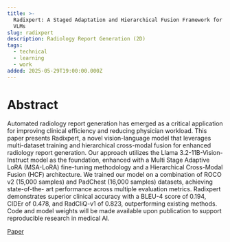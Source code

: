 ```yaml
---
title: >-
  Radixpert: A Staged Adaptation and Hierarchical Fusion Framework for Radiology
  VLMs
slug: radixpert
description: Radiology Report Generation (2D)
tags:
  - technical
  - learning
  - work
added: 2025-05-29T19:00:00.000Z
---
```


# Abstract

Automated radiology report generation has emerged as a critical application for improving clinical efficiency and reducing physician workload. This paper presents Radixpert, a novel vision-language model that leverages multi-dataset training and hierarchical cross-modal fusion for enhanced radiology report generation. Our approach utilizes the Llama 3.2-11B-Vision-Instruct model as the foundation, enhanced with a Multi Stage Adaptive LoRA (MSA-LoRA) fine-tuning methodology and a Hierarchical Cross-Modal Fusion (HCF) architecture. We trained our model on a combination of ROCO v2 (15,000 samples) and PadChest (16,000 samples) datasets, achieving state-of-the- art performance across multiple evaluation metrics. Radixpert demonstrates superior clinical accuracy with a BLEU-4 score of 0.194, CIDEr of 0.478, and RadCliQ-v1 of 0.823, outperforming existing methods. Code and model weights will be made available upon publication to support reproducible research in medical AI.

[Paper](https://assets.tina.io/1fb09d03-9237-4c49-aaa9-d024a83c7ac7/Radixpert__A_Staged_Adaptation_and_Hierarchical_Fusion_Framework_for_Radiology_VLMs.pdf)
